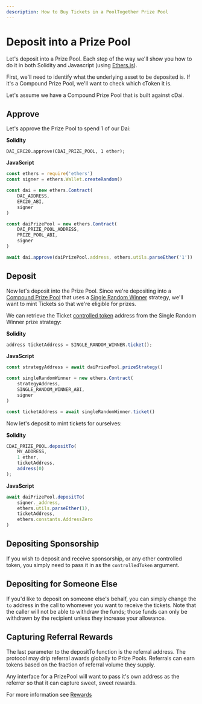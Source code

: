 ```yaml
---
description: How to Buy Tickets in a PoolTogether Prize Pool
---
```


# Deposit into a Prize Pool

Let's deposit into a Prize Pool.  Each step of the way we'll show you how to do it in both Solidity and Javascript \(using [Ethers.js](https://docs.ethers.io)\).

First, we'll need to identify what the underlying asset to be deposited is.  If it's a Compound Prize Pool, we'll want to check which cToken it is.

Let's assume we have a Compound Prize Pool that is built against cDai.

## Approve

Let's approve the Prize Pool to spend 1 of our Dai:

**Solidity**

```text
DAI_ERC20.approve(CDAI_PRIZE_POOL, 1 ether);
```

**JavaScript**

```javascript
const ethers = require('ethers')
const signer = ethers.Wallet.createRandom()

const dai = new ethers.Contract(
    DAI_ADDRESS,
    ERC20_ABI,
    signer
)

const daiPrizePool = new ethers.Contract(
    DAI_PRIZE_POOL_ADDRESS,
    PRIZE_POOL_ABI,
    signer
)

await dai.approve(daiPrizePool.address, ethers.utils.parseEther('1'))

```

## Deposit

Now let's deposit into the Prize Pool.  Since we're depositing into a [Compound Prize Pool](../protocol/prize-pool/compound-prize-pool.md) that uses a [Single Random Winner]() strategy, we'll want to mint Tickets so that we're eligible for prizes.

We can retrieve the Ticket [controlled token](../protocol/prize-pool/#controlled-tokens) address from the Single Random Winner prize strategy:

**Solidity**

```javascript
address ticketAddress = SINGLE_RANDOM_WINNER.ticket();
```

**JavaScript**

```javascript
const strategyAddress = await daiPrizePool.prizeStrategy()

const singleRandomWinner = new ethers.Contract(
    strategyAddress,
    SINGLE_RANDOM_WINNER_ABI,
    signer
)

const ticketAddress = await singleRandomWinner.ticket()
```

Now let's deposit to mint tickets for ourselves:

**Solidity**

```javascript
CDAI_PRIZE_POOL.depositTo(
    MY_ADDRESS,
    1 ether,
    ticketAddress,
    address(0)
);    
```

**JavaScript**

```javascript
await daiPrizePool.depositTo(
    signer._address,
    ethers.utils.parseEther(1),
    ticketAddress,
    ethers.constants.AddressZero
)
```

## Depositing Sponsorship

If you wish to deposit and receive sponsorship, or any other controlled token, you simply need to pass it in as the `controlledToken` argument.

## Depositing for Someone Else

If you'd like to deposit on someone else's behalf, you can simply change the `to` address in the call to whomever you want to receive the tickets.  Note that the caller will not be able to withdraw the funds; those funds can only be withdrawn by the recipient unless they increase your allowance.

## Capturing Referral Rewards

The last parameter to the depositTo function is the referral address.  The protocol may drip referral awards globally to Prize Pools.  Referrals can earn tokens based on the fraction of referral volume they supply.

Any interface for a PrizePool will want to pass it's own address as the referrer so that it can capture sweet, sweet rewards.

For more information see [Rewards]()

